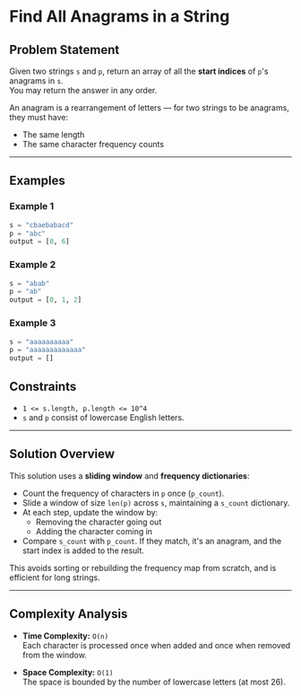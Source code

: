 # Find All Anagrams in a String

## Problem Statement

Given two strings `s` and `p`, return an array of all the **start indices** of `p`'s anagrams in `s`.  
You may return the answer in any order.

An anagram is a rearrangement of letters — for two strings to be anagrams, they must have:
- The same length
- The same character frequency counts

---

## Examples

### Example 1

```python
s = "cbaebabacd"
p = "abc"
output = [0, 6]
```

### Example 2

```python
s = "abab"
p = "ab"
output = [0, 1, 2]
```

### Example 3

```python
s = "aaaaaaaaaa"
p = "aaaaaaaaaaaaa"
output = []
```

## Constraints

- `1 <= s.length, p.length <= 10^4`
- `s` and `p` consist of lowercase English letters.

---

## Solution Overview

This solution uses a **sliding window** and **frequency dictionaries**:

- Count the frequency of characters in `p` once (`p_count`).
- Slide a window of size `len(p)` across `s`, maintaining a `s_count` dictionary.
- At each step, update the window by:
  - Removing the character going out
  - Adding the character coming in
- Compare `s_count` with `p_count`. If they match, it's an anagram, and the start index is added to the result.

This avoids sorting or rebuilding the frequency map from scratch, and is efficient for long strings.

---

## Complexity Analysis

- **Time Complexity:** `O(n)`  
  Each character is processed once when added and once when removed from the window.

- **Space Complexity:** `O(1)`  
  The space is bounded by the number of lowercase letters (at most 26).
